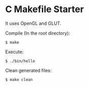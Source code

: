 # C Makefile Starter

It uses OpenGL and GLUT.


Compile (In the root directory):

```
$ make
```

Execute: 

```
$ ./bin/hello
```

Clean generated files:

```
$ make clean
```
